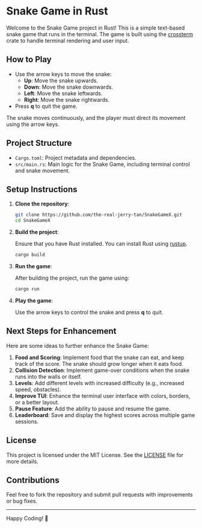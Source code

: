 
# Snake Game in Rust

Welcome to the Snake Game project in Rust! This is a simple text-based snake game that runs in the terminal. The game is built using the [crossterm](https://crates.io/crates/crossterm) crate to handle terminal rendering and user input.

## How to Play

- Use the arrow keys to move the snake:
  - **Up**: Move the snake upwards.
  - **Down**: Move the snake downwards.
  - **Left**: Move the snake leftwards.
  - **Right**: Move the snake rightwards.
- Press **q** to quit the game.

The snake moves continuously, and the player must direct its movement using the arrow keys.

## Project Structure

- `Cargo.toml`: Project metadata and dependencies.
- `src/main.rs`: Main logic for the Snake Game, including terminal control and snake movement.

## Setup Instructions

1. **Clone the repository**:

   ```bash
   git clone https://github.com/the-real-jerry-tan/SnakeGameX.git
   cd SnakeGameX
   ```

2. **Build the project**:

   Ensure that you have Rust installed. You can install Rust using [rustup](https://rustup.rs/).

   ```bash
   cargo build
   ```

3. **Run the game**:

   After building the project, run the game using:

   ```bash
   cargo run
   ```

4. **Play the game**:

   Use the arrow keys to control the snake and press **q** to quit.

## Next Steps for Enhancement

Here are some ideas to further enhance the Snake Game:

1. **Food and Scoring**: Implement food that the snake can eat, and keep track of the score. The snake should grow longer when it eats food.
2. **Collision Detection**: Implement game-over conditions when the snake runs into the walls or itself.
3. **Levels**: Add different levels with increased difficulty (e.g., increased speed, obstacles).
4. **Improve TUI**: Enhance the terminal user interface with colors, borders, or a better layout.
5. **Pause Feature**: Add the ability to pause and resume the game.
6. **Leaderboard**: Save and display the highest scores across multiple game sessions.

## License

This project is licensed under the MIT License. See the [LICENSE](LICENSE) file for more details.

## Contributions

Feel free to fork the repository and submit pull requests with improvements or bug fixes.

---

Happy Coding! 🐍
